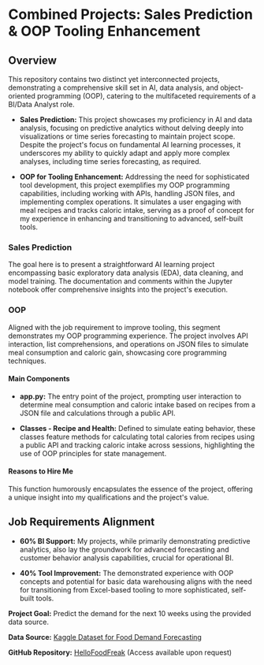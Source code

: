 # Combined Projects: Sales Prediction & OOP Tooling Enhancement

## Overview

This repository contains two distinct yet interconnected projects, demonstrating a comprehensive skill set in AI, data analysis, and object-oriented programming (OOP), catering to the multifaceted requirements of a BI/Data Analyst role.

- **Sales Prediction:** This project showcases my proficiency in AI and data analysis, focusing on predictive analytics without delving deeply into visualizations or time series forecasting to maintain project scope. Despite the project's focus on fundamental AI learning processes, it underscores my ability to quickly adapt and apply more complex analyses, including time series forecasting, as required.

- **OOP for Tooling Enhancement:** Addressing the need for sophisticated tool development, this project exemplifies my OOP programming capabilities, including working with APIs, handling JSON files, and implementing complex operations. It simulates a user engaging with meal recipes and tracks caloric intake, serving as a proof of concept for my experience in enhancing and transitioning to advanced, self-built tools.

### Sales Prediction

The goal here is to present a straightforward AI learning project encompassing basic exploratory data analysis (EDA), data cleaning, and model training. The documentation and comments within the Jupyter notebook offer comprehensive insights into the project's execution.

### OOP

Aligned with the job requirement to improve tooling, this segment demonstrates my OOP programming experience. The project involves API interaction, list comprehensions, and operations on JSON files to simulate meal consumption and caloric gain, showcasing core programming techniques.

#### Main Components

- **app.py:** The entry point of the project, prompting user interaction to determine meal consumption and caloric intake based on recipes from a JSON file and calculations through a public API.

- **Classes - Recipe and Health:** Defined to simulate eating behavior, these classes feature methods for calculating total calories from recipes using a public API and tracking caloric intake across sessions, highlighting the use of OOP principles for state management.

#### Reasons to Hire Me

This function humorously encapsulates the essence of the project, offering a unique insight into my qualifications and the project's value.

## Job Requirements Alignment

- **60% BI Support:** My projects, while primarily demonstrating predictive analytics, also lay the groundwork for advanced forecasting and customer behavior analysis capabilities, crucial for operational BI.

- **40% Tool Improvement:** The demonstrated experience with OOP concepts and potential for basic data warehousing aligns with the need for transitioning from Excel-based tooling to more sophisticated, self-built tools.

**Project Goal:** Predict the demand for the next 10 weeks using the provided data source.

**Data Source:** [Kaggle Dataset for Food Demand Forecasting](https://www.kaggle.com/kannanaikkal/food-demand-forecasting)

**GitHub Repository:** [HelloFoodFreak](https://github.com/JonasHeymans/HelloFoodFreak) (Access available upon request)
